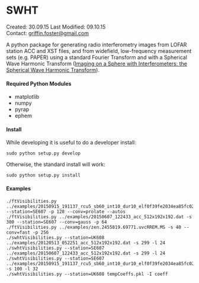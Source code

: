 SWHT
===

Created: 30.09.15 
Last Modified: 09.10.15  
Contact: griffin.foster@gmail.com  

A python package for generating radio interferometry images from LOFAR station ACC and XST files, and from widefield, low-frequency measurement sets (e.g. PAPER) using a standard Fourier Transform and with a Spherical Wave Harmonic Transform ([Imaging on a Sphere with Interferometers: the Spherical Wave Harmonic Transform](http://arxiv.org/abs/1504.04485)).

#### Required Python Modules

* matplotlib 
* numpy 
* pyrap 
* ephem 

#### Install

While developing it is useful to do a developer install:

```
sudo python setup.py develop
```

Otherwise, the standard install will work:

```
sudo python setup.py install  
```

#### Examples

```
./ftVisibilities.py ../examples/20150915_191137_rcu5_sb60_int10_dur10_elf0f39fe2034ea85fc02b3cc1544863053b328fd83291e880cd0bf3c3d3a50a164a3f3e0c070c73d073f4e43849c0e93b_xst.dat --station=SE607 -p 128 --conv=prolate --autos
./ftVisibilities.py ../examples/20150607_122433_acc_512x192x192.dat -s 300 --station=SE607 --conv=gauss -p 64
./ftVisibilities.py ../examples/zen.2455819.69771.uvcRREM.MS -s 40 --conv=fast -p 256
./swhtVisibilities.py --station=UK608 ../examples/20120513_052251_acc_512x192x192.dat -s 299 -l 24
./swhtVisibilities.py --station=SE607 ../examples/20150607_122433_acc_512x192x192.dat -s 299 -l 24
./swhtVisibilities.py --station=SE607 ../examples/20150915_191137_rcu5_sb60_int10_dur10_elf0f39fe2034ea85fc02b3cc1544863053b328fd83291e880cd0bf3c3d3a50a164a3f3e0c070c73d073f4e43849c0e93b_xst.dat -s 100 -l 32
./swhtVisibilities.py --station=UK608 tempCoeffs.pkl -I coeff
```

